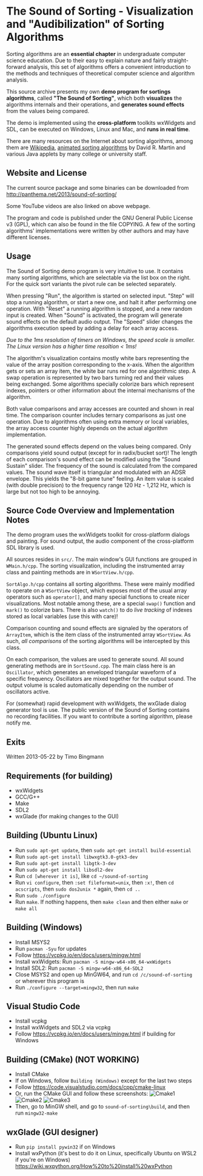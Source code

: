 # The Sound of Sorting - Visualization and "Audibilization" of Sorting Algorithms

Sorting algorithms are an **essential chapter** in undergraduate computer
science education. Due to their easy to explain nature and fairly
straight-forward analysis, this set of algorithms offers a convenient
introduction to the methods and techniques of theoretical computer science and
algorithm analysis.

This source archive presents my own **demo program for sortings algorithms**,
called **"The Sound of Sorting"**, which both **visualizes** the algorithms
internals and their operations, and **generates sound effects** from the values
being compared.

The demo is implemented using the **cross-platform** toolkits wxWidgets and
SDL, can be executed on Windows, Linux and Mac, and **runs in real time**.

There are many resources on the Internet about sorting algorithms, among them
are <a href="http://en.wikipedia.org/wiki/Sorting_algorithm">Wikipedia</a>, <a
href="http://www.sorting-algorithms.com">animated sorting algorithms</a> by
David R. Martin and various Java applets by many college or university staff.

## Website and License

The current source package and some binaries can be downloaded from
http://panthema.net/2013/sound-of-sorting/

Some YouTube videos are also linked on above webpage.

The program and code is published under the GNU General Public License v3
(GPL), which can also be found in the file COPYING. A few of the sorting
algorithms' implementations were written by other authors and may have
different licenses.

## Usage

The Sound of Sorting demo program is very intuitive to use. It contains many
sorting algorithms, which are selectable via the list box on the right. For the
quick sort variants the pivot rule can be selected separately.

When pressing "Run", the algorithm is started on selected input. "Step" will
stop a running algorithm, or start a new one, and halt it after performing one
operation. With "Reset" a running algorithm is stopped, and a new random input
is created. When "Sound" is activated, the program will generate sound effects
on the default audio output. The "Speed" slider changes the algorithms
execution speed by adding a delay for each array access.

*Due to the 1ms resolution of timers on Windows, the speed scale is
  smaller. The Linux version has a higher time resoltion \< 1ms!*

The algorithm's visualization contains mostly white bars representing the value
of the array position corresponding to the x-axis. When the algorithm gets or
sets an array item, the white bar runs red for one algorithmic step. A swap
operation is represented by two bars turning red and their values being
exchanged. Some algorithms specially colorize bars which represent indexes,
pointers or other information about the internal mechanisms of the algorithm.

Both value comparisons and array accesses are counted and shown in real time.
The comparison counter includes ternary comparisons as just one operation. Due
to algorithms often using extra memory or local variables, the array access
counter highly depends on the actual algorithm implementation.

The generated sound effects depend on the values being compared. Only
comparisons yield sound output (except for in radix/bucket sort)! The length of
each comparison's sound effect can be modified using the "Sound Sustain"
slider. The frequency of the sound is calculated from the compared values. The
sound wave itself is triangular and modulated with an ADSR envelope. This
yields the "8-bit game tune" feeling. An item value is scaled (with double
precision) to the frequency range 120 Hz - 1,212 Hz, which is large but not too
high to be annoying.

## Source Code Overview and Implementation Notes

The demo program uses the wxWidgets toolkit for cross-platform dialogs and
painting. For sound output, the audio component of the cross-platform SDL
library is used.

All sources resides in `src/`. The main window's GUI functions are grouped in
`WMain.h/cpp`. The sorting visualization, including the instrumented array
class and painting methods are in `WSortView.h/cpp`.

`SortAlgo.h/cpp` contains all sorting algorithms. These were mainly modified to
operate on a `WSortView` object, which exposes most of the usual array
operators such as `operator[]`, and many special functions to create nicer
visualizations. Most notable among these, are a special `swap()` function and
`mark()` to colorize bars. There is also `watch()` to do *live tracking* of
indexes stored as local variables (use this with care)!

Comparison counting and sound effects are signaled by the operators of
`ArrayItem`, which is the item class of the instrumented array `WSortView`. As
such, *all comparisons* of the sorting algorithms will be intercepted by this
class.

On each comparison, the values are used to generate sound. All sound generating
methods are in `SortSound.cpp`. The main class here is an `Oscillator`, which
generates an enveloped triangular waveform of a specific frequency. Oscillators
are mixed together for the output sound. The output volume is scaled
automatically depending on the number of oscillators active.

For (somewhat) rapid development with wxWidgets, the wxGlade dialog generator
tool is use. The public version of the Sound of Sorting contains no recording
facilities. If you want to contribute a sorting algorithm, please notify me.

## Exits

Written 2013-05-22 by Timo Bingmann

## Requirements (for building)
- wxWidgets
- GCC/G++
- Make
- SDL2
- wxGlade (for making changes to the GUI)


## Building (Ubuntu Linux)
- Run `sudo apt-get update`, then `sudo apt-get install build-essential`
- Run `sudo apt-get install libwxgtk3.0-gtk3-dev`
- Run `sudo apt-get install libgtk-3-dev`
- Run `sudo apt-get install libsdl2-dev`
- Run `cd [wherever it is]`, like `cd ~/sound-of-sorting`
- Run `vi configure`, then `:set fileformat=unix`, then `:x!`, then `cd acscripts`, then `sudo dos2unix *` again, then  `cd ..`
- Run `sudo ./configure`
- Run `make`. If nothing happens, then `make clean` and then either `make` or `make all`

## Building (Windows)
- Install MSYS2
- Run `pacman -Syu` for updates
- Follow https://vcpkg.io/en/docs/users/mingw.html
- Install wxWidgets: Run `pacman -S mingw-w64-x86_64-wxWidgets`
- Install SDL2: Run `pacman -S mingw-w64-x86_64-SDL2`
- Close MSYS2 and open up MinGW64, and run `cd /c/sound-of-sorting` or wherever this program is
- Run `./configure --target=mingw32`, then run `make`

## Visual Studio Code
- Install vcpkg
- Install wxWidgets and SDL2 via vcpkg
- Follow https://vcpkg.io/en/docs/users/mingw.html if building for Windows

## Building (CMake) (NOT WORKING)
- Install CMake
- If on Windows, follow `Building (Windows)` except for the last two steps
- Follow https://code.visualstudio.com/docs/cpp/cmake-linux
- Or, run the CMake GUI and follow these screenshots:
![Cmake1](./cmake1.png)
![Cmake2](./cmake2.png)
![Cmake3](./cmake3.png)
- Then, go to MinGW shell, and go to `sound-of-sorting\build`, and then run `mingw32-make`

## wxGlade (GUI designer)
- Run `pip install pywin32` if on Windows
- Install wxPython (it's best to do it on Linux, specifically Ubuntu on WSL2 if you're on Windows) https://wiki.wxpython.org/How%20to%20install%20wxPython